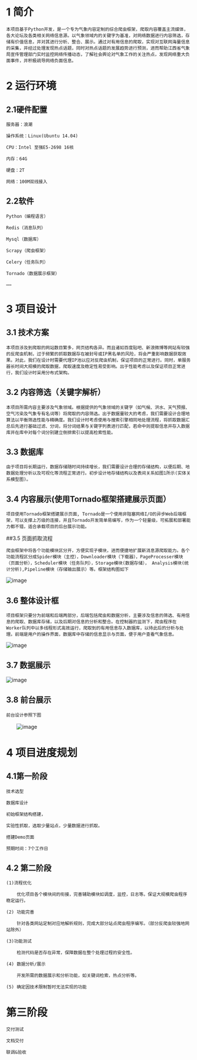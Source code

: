 # 1 简介

    本项目基于Python开发，是一个专为气象内容定制的综合爬虫框架，爬取内容覆盖主流媒体，各大论坛及各类相关网络信息源。以气象领域内的关键字为基准，对网络数据进行内容筛选，存储有价值信息，并对其进行分析、整合、展示。通过对有用信息的爬取，实现对互联网海量信息的采集，并经过处理发现热点话题，同时对热点话题的发展趋势进行预测，进而帮助江西省气象局宣传管理部门实时监控网络传播动态，了解社会舆论对气象工作的关注热点，发现网络重大负面事件，并积极疏导网络负面信息。


# 2 运行环境

## 2.1硬件配置

    服务器：浪潮

    操作系统：Linux(Ubuntu 14.04)

    CPU：Intel 至强E5-2698 16核

    内存：64G

    硬盘：2T

    网络：100M双线接入

## 2.2软件

    Python（编程语言）

    Redis（消息队列）

    Mysql（数据库）

    Scrapy（爬虫框架）

    Celery（任务队列）

    Tornado（数据展示框架）

    ……


# 3 项目设计

## 3.1 技术方案

    本项目涉及到爬取的网站数目繁多，网页结构各异。而且诸如百度贴吧、新浪微博等网站有较强的反爬虫机制，过于频繁的抓取数据存在被封号或IP黑名单的风险，将会严重影响数据获取效果。对此，我们在设计时需要代理IP池以应对反爬虫机制，保证项目的正常进行。同时，单服务器长时间大规模的爬取数据，爬取速度及稳定性易受影响。出于性能考虑以及保证项目正常进行，我们设计时采用分布式架构。

## 3.2 内容筛选（关键字解析）

    本项目所需内容主要涉及气象领域。根据提供的气象领域的关键字（如气候、洪水、天气预报、空气污染及气象专有名词等）将爬取的内容筛选。出于数据量较大的考虑，我们需要设计合理地算法以平衡筛选性能与精确度。我们设计时考虑使用与搜索引擎相同地处理流程，将抓取数据汇总后先进行基础过滤、分词，将分词结果与关键字列表进行匹配，若命中则提取信息并存入数据库并在库中对每个词分别建立倒排索引以提高检索性能。

## 3.3 数据库

    由于项目将长期运行，数据存储随时间持续增长，我们需要设计合理的存储结构，以便后期、地数据处理分析以及可视化等流程正常进行。初步设计地存储结构以及表间关系如图1所示(实体关系模型图)。


## 3.4 内容展示(使用Tornado框架搭建展示页面）

    项目使用Tornado框架搭建展示页面, Tornado是一个使用非阻塞网络I/O的异步Web后端框架，可以支撑上万级的连接，并且Tornado开发简单易编写，作为一个轻量级，可拓展和部署能力都不错，适合承载项目的后台展示功能。

##3.5 页面抓取流程

    爬虫框架中将各个功能模块区分开，方便实现子模块，进而便捷地扩展新消息源爬取能力。各个功能流程区分成Spider模块（主控），Downloader模块（下载器），PageProcesser模块（页面分析），Scheduler模块（任务队列），Storage模块(数据存储）， Analysis模块(统计分析),Pipeline模块（存储输出展示）等。框架结构图如下

![image](./pictures/scrapy_page.png)

##  3.6 整体设计框

    项目框架只要分为前端和后端两部分，后端包括爬虫和数据分析，主要涉及信息的筛选、有用信息的爬取、数据库存储，以及后期对信息的分析和整合。在控制器的监测下，爬虫程序在Worker队列中以多线程形式高效运行，爬取到的有用信息存入数据库，以待此后的分析与处理。前端是用户的操作界面，数据库中存储的信息显示与页面，便于用户查看气象信息。

![image](./pictures/alldesign.png)

## 3.7 数据展示

![image](./pictures/data_example.png)

## 3.8 前台展示

    前台设计参照下图
　　![image](/pictures/qiantai.png)


# 4 项目进度规划

## 4.1第一阶段

    技术选型

    数据库设计

    初始框架结构搭建，

    实验性抓取，选取少量站点，少量数据进行抓取。

    搭建Demo页面

    预期时间：7个工作日

## 4.2 第二阶段

    (1)流程优化

        优化项目各个模块间的衔接，完善辅助模块如调度，监控，日志等。保证大规模爬虫程序稳定运行。

    (2) 功能完善

        针对各类网站定制对应地解析规则，完成大部分站点爬虫程序编写。（部分反爬虫较强地网站除外）

    (3)功能测试

        检测代码是否存在异常，保障数据在整个处理过程的安全性。

    (4) 数据分析/展示

        开发所需的数据展示和分析功能，如关键词检索，热点分析等。

    (5) 确定因技术限制暂时无法实现的功能



# 第三阶段

    交付测试

    文档交付

    联调&验收